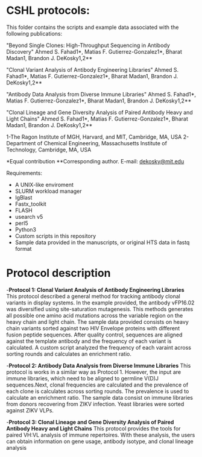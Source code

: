 # CSHL protocols: 
This folder contains the scripts and example data associated with the following publications:

"Beyond Single Clones: High-Throughput Sequencing in Antibody Discovery" 
Ahmed S. Fahad1*, Matias F. Gutierrez-Gonzalez1*, Bharat Madan1, Brandon J. DeKosky1,2**

"Clonal Variant Analysis of Antibody Engineering Libraries"
Ahmed S. Fahad1*, Matias F. Gutierrez-Gonzalez1*, Bharat Madan1, Brandon J. DeKosky1,2**

"Antibody Data Analysis from Diverse Immune Libraries"
Ahmed S. Fahad1*, Matias F. Gutierrez-Gonzalez1*, Bharat Madan1, Brandon J. DeKosky1,2**

"Clonal Lineage and Gene Diversity Analysis of Paired Antibody Heavy and Light Chains"
Ahmed S. Fahad1*, Matias F. Gutierrez-Gonzalez1*, Bharat Madan1, Brandon J. DeKosky1,2**

1-The Ragon Institute of MGH, Harvard, and MIT, Cambridge, MA, USA 2-Department of Chemical Engineering, Massachusetts Institute of Technology, Cambridge, MA, USA

*Equal contribution **Corresponding author. E-mail: dekosky@mit.edu  

Requirements:

- A UNIX-like enviroment
- SLURM workload manager
- IgBlast
- Fastx_toolkit
- FLASH
- usearch v5
- perl5
- Python3
- Custom scripts in this repository
- Sample data provided in the manuscripts, or original HTS data in fastq format

# Protocol description

-**Protocol 1: Clonal Variant Analysis of Antibody Engineering Libraries**
  This protocol described a general method for tracking antibody clonal variants in display systems. In the example provided, the antibody vFP16.02 was diversified using site-saturation mutagenesis. 
  This methods generates all possible one amino acid mutations across the variable region on the heavy chain and light chain. The sample data provided consists on heavy chain variants sorted against two HIV Envelope proteins with different fusion peptide sequences. After quality control, sequences are aligned against the template antibody and the frequency of each variant is calculated. A custom script analyzed the frequency of each varaint across sorting rounds and calculates an enrichment ratio.

-**Protocol 2: Antibody Data Analysis from Diverse Immune Libraries** 
  This protocol is works in a similar way as Protocol 1. However, the input are immune libraries, which need to be aligned to germline V(D)J sequences.Next, clonal frequencies are calculated and the prevalence of each clone is calculates across sorting rounds. The prevalence is used to calculate an enrichment ratio. The sample data consist on immune libraries from donors recovering from ZIKV infection. Yeast libraries were sorted against ZIKV VLPs.

-**Protocol 3: Clonal Lineage and Gene Diversity Analysis of Paired Antibody Heavy and Light Chains**
This protocol provides the tools for paired VH:VL analysis of immune repertoires. With these analysis, the users can obtain information on gene usage, antibody isotype, and clonal lineage analysis
